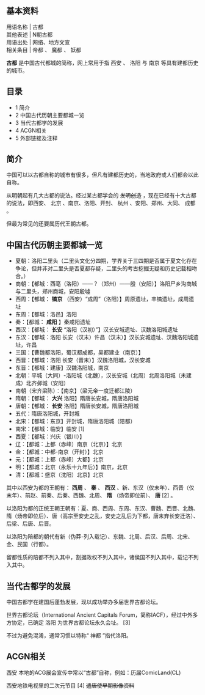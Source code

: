 **基本资料**  
---  
用语名称  |  古都   
其他表述  |  N朝古都   
用语出处  |  网络、地方文宣   
相关条目  |  帝都  、  魔都  、  妖都   
  
**古都** 是中国古代都城的简称，网上常用于指  西安  、  洛阳  与  南京  等具有建都历史的城市。

##  目录

  * 1  简介 
  * 2  中国古代历朝主要都城一览 
  * 3  当代古都学的发展 
  * 4  ACGN相关 
  * 5  外部链接及注释 

##  简介

中国可以以古都自称的城市有很多，但凡有建都历史的，当地政府或人们都会以此自称。

从明朝起有几大古都的说法。经过某古都学会的 ~~发明创造~~ ，现在已经有十大古都的说法，即西安、  北京  、南京、洛阳、开封、  杭州
、安阳、郑州、大同、  成都  。

但最为常见的还要属历代王朝古都。

##  中国古代历朝主要都城一览

  * 夏朝：洛阳二里头（二里头文化分四期，学界关于三四期是否属于夏文化存在争论，但并非对二里头是否夏都存疑，二里头的考古挖掘无疑和历史记载相吻合。） 
  * 商朝：【都城：西亳（洛阳）——？（郑州）——殷（安阳）】洛阳尸乡沟商城与二里头，郑州商城，安阳殷墟 
  * 西周：【都城： **镐京** （西安）“成周”（洛阳）】周原遗址，丰镐遗址，成周遗址 
  * 东周：【都城：洛邑】洛阳 
  * 秦：【都城： **咸阳** 】秦咸阳遗址 
  * 西汉：【都城： **长安** “洛阳（汉初）”】汉长安城遗址、汉魏洛阳城遗址 
  * 东汉：【都城：洛阳 长安（汉末）许昌（汉末）】汉长安城遗址、汉魏洛阳城遗址，许昌 
  * 三国：【曹魏都洛阳，蜀汉都成都，吴都建业（南京）】 
  * 西晋：【都城：洛阳 长安（晋末）】汉魏洛阳城，汉长安城 
  * 东晋：【都城：建康】汉魏洛阳城，南京 
  * 北朝：平城（大同）-洛阳城（北魏），汉长安城（北周）北周洛阳城（未建成）北齐邺城（安阳） 
  * 南朝（宋齐梁陈）：【南京】（梁元帝一度迁都江陵） 
  * 隋朝：【都城： **大兴** 洛阳】隋唐长安城，隋唐洛阳城 
  * 唐朝：【都城： **长安** 洛阳】隋唐长安城，隋唐洛阳城 
  * 五代：隋唐洛阳城，开封城 
  * 北宋：【都城：东京】开封城，隋唐洛阳城（陪都） 
  * 南宋：【都城：临安】临安  [1] 
  * 西夏：【都城：兴庆（银川）】 
  * 辽：【都城：上都（赤峰）南京（北京）】北京 
  * 金：【都城：中都-南京（开封）】北京 
  * 元：【都城：上都（赤峰）大都】北京 
  * 明：【都城：北京（永乐十九年后）】南京，北京 
  * 清：【都城：盛京（沈阳）北京】北京 

其中以西安为都的王朝有： **西周** 、 **秦** 、 **西汉** 、新、东汉（仅末年）、西晋（仅末年）、前赵、前秦、后秦、西魏、北周、 **隋**
（炀帝即位前）、 **唐** [2]  。

以洛阳为都的正统王朝王朝有：夏、商、西周、东周、东汉、曹魏、西晋、北魏、隋（炀帝即位后）、唐（高宗至安史之乱，安史之乱后为下都，唐末弃长安迁洛）、后梁、后唐、后晋。

以洛阳为陪都的朝代有新（伪莽-列入载记）、东魏、北周、后汉、后周、北宋、金、民国（行都）。

留都性质的陪都不列入其中，割据政权不列入其中，诸侯国不列入其中，载记不列入其中。

##  当代古都学的发展

中国古都学在建国后蓬勃发展，现以成功举办多届世界古都论坛。

世界古都论坛（International Ancient Capitals Forum，简称IACF），经过中外多方协定，已确定  洛阳
为世界古都论坛永久会址。  [3]

不过为避免混淆，通常习惯以特称“  神都  ”指代洛阳。

##  ACGN相关

西安  本地的ACG展会宣传中常以“古都”自称，例如：历届ComicLand(CL)

西安地铁电视里的二次元节目  [4]  ~~遣唐使早期影像资料~~